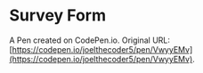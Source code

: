 # Survey Form

A Pen created on CodePen.io. Original URL: [https://codepen.io/joelthecoder5/pen/VwyyEMv](https://codepen.io/joelthecoder5/pen/VwyyEMv).

